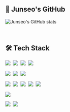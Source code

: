 ## 🫧 Junseo's GitHub



![Junseo's GitHub stats](https://github-readme-stats.vercel.app/api?username=JunseoKR&theme=graywhite&show_icons=true)

<br>

## 🛠️ Tech Stack

<img src="https://img.shields.io/badge/C-A8B9CC?style=flat-square&logo=C&logoColor=white">&nbsp;
<img src="https://img.shields.io/badge/Python-3776AB?style=flat-square&logo=Python&logoColor=white">&nbsp;
<img src="https://img.shields.io/badge/Dart-0175C2?style=flat-square&logo=Dart&logoColor=white">&nbsp;
<img src="https://img.shields.io/badge/JavaScript-F7DF1E?style=flat-square&logo=JavaScript&logoColor=white">&nbsp;

<img src="https://img.shields.io/badge/HTML5-E34F26?style=flat-square&logo=HTML5&logoColor=white">&nbsp;
<img src="https://img.shields.io/badge/Css3-1572B6?style=flat-square&logo=Css3&logoColor=white">&nbsp;
<img src="https://img.shields.io/badge/Bootstrap-7952B3?style=flat-square&logo=Bootstrap&logoColor=white">&nbsp;

<img src="https://img.shields.io/badge/Django-092E20?style=flat-square&logo=Django&logoColor=white">&nbsp;
<img src="https://img.shields.io/badge/Flask-000000?style=flat-square&logo=Flask&logoColor=white">&nbsp;
<img src="https://img.shields.io/badge/PYQT5-41CD52?style=flat-square&logo=QT&logoColor=white">&nbsp;
<img src="https://img.shields.io/badge/React-61DAFB?style=flat-square&logo=React&logoColor=white">&nbsp;
<img src="https://img.shields.io/badge/Flutter-02569B?style=flat-square&logo=Flutter&logoColor=white">&nbsp;

<img src="https://img.shields.io/badge/MySQL-4479A1?style=flat-square&logo=MySQL&logoColor=white">

<img src="https://img.shields.io/badge/NGINX-009639?style=flat-square&logo=NGINX&logoColor=white">&nbsp;
<img src="https://img.shields.io/badge/AWS-232F3E?style=flat-square&logo=AmazonAWS&logoColor=white">&nbsp;
